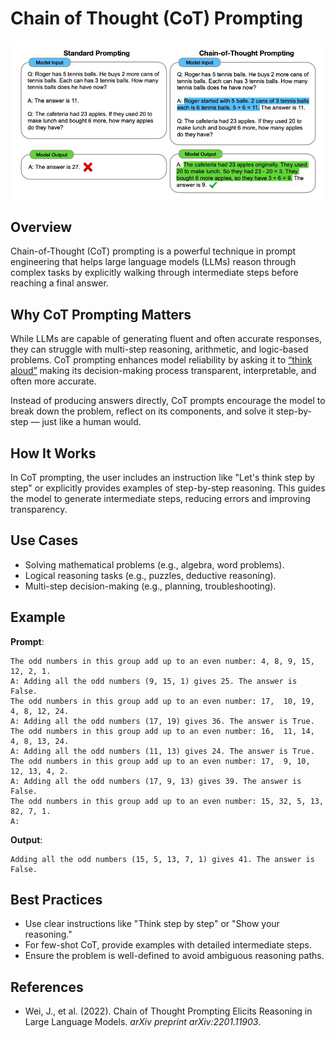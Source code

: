 # Chain of Thought (CoT) Prompting

![Chain of Thought](https://raw.githubusercontent.com/duriri/prompt-engineering/main/patterns/cot.webp)

## Overview

Chain-of-Thought (CoT) prompting is a powerful technique in prompt engineering that helps large language models (LLMs) reason through complex tasks by explicitly walking through intermediate steps before reaching a final answer.


## Why CoT Prompting Matters
While LLMs are capable of generating fluent and often accurate responses, they can struggle with multi-step reasoning, arithmetic, and logic-based problems. CoT prompting enhances model reliability by asking it to <u>“think aloud”</u>  making its decision-making process transparent, interpretable, and often more accurate.

Instead of producing answers directly, CoT prompts encourage the model to break down the problem, reflect on its components, and solve it step-by-step — just like a human would.


## How It Works

In CoT prompting, the user includes an instruction like "Let's think step by step" or explicitly provides examples of step-by-step reasoning. This guides the model to generate intermediate steps, reducing errors and improving transparency.

## Use Cases

- Solving mathematical problems (e.g., algebra, word problems).
- Logical reasoning tasks (e.g., puzzles, deductive reasoning).
- Multi-step decision-making (e.g., planning, troubleshooting).

## Example

**Prompt**:
```
The odd numbers in this group add up to an even number: 4, 8, 9, 15, 12, 2, 1.
A: Adding all the odd numbers (9, 15, 1) gives 25. The answer is False.
The odd numbers in this group add up to an even number: 17,  10, 19, 4, 8, 12, 24.
A: Adding all the odd numbers (17, 19) gives 36. The answer is True.
The odd numbers in this group add up to an even number: 16,  11, 14, 4, 8, 13, 24.
A: Adding all the odd numbers (11, 13) gives 24. The answer is True.
The odd numbers in this group add up to an even number: 17,  9, 10, 12, 13, 4, 2.
A: Adding all the odd numbers (17, 9, 13) gives 39. The answer is False.
The odd numbers in this group add up to an even number: 15, 32, 5, 13, 82, 7, 1. 
A:
```

**Output**:
```
Adding all the odd numbers (15, 5, 13, 7, 1) gives 41. The answer is False.
```

## Best Practices

- Use clear instructions like "Think step by step" or "Show your reasoning."
- For few-shot CoT, provide examples with detailed intermediate steps.
- Ensure the problem is well-defined to avoid ambiguous reasoning paths.

## References

- Wei, J., et al. (2022). Chain of Thought Prompting Elicits Reasoning in Large Language Models. *arXiv preprint arXiv:2201.11903*.
